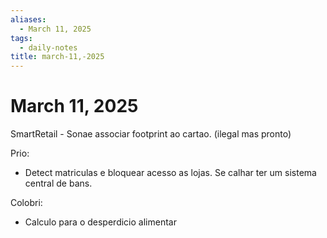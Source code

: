 ```yaml
---
aliases:
  - March 11, 2025
tags:
  - daily-notes
title: march-11,-2025
---
```


# March 11, 2025

SmartRetail - Sonae associar footprint ao cartao. (ilegal mas pronto)

Prio:

- Detect matriculas e bloquear acesso as lojas. Se calhar ter um sistema central de bans.

Colobri:

- Calculo para o desperdicio alimentar
